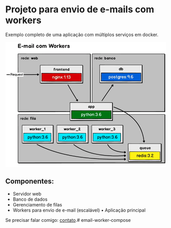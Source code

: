 # Projeto para envio de e-mails com workers 

Exemplo completo de uma aplicação com múltiplos serviços em docker.

![Demo](readme_images/workers.png)

## Componentes:
* Servidor web
* Banco de dados
* Gerenciamento de filas
* Workers para envio de e-mail (escalável) • Aplicação principal

Se precisar falar comigo:
[contato](https://www.fabioaraujo.info/).# email-worker-compose
